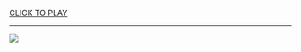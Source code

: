 
<a href="https://premium76.site?title=wormate_game_unblocked&ref=13M">CLICK TO PLAY</a></h3>
<hr>

<a href="https://premium76.site?title=wormate_game_unblocked&ref=13M"><img src="https://clearcache.store/games.png"></a>


